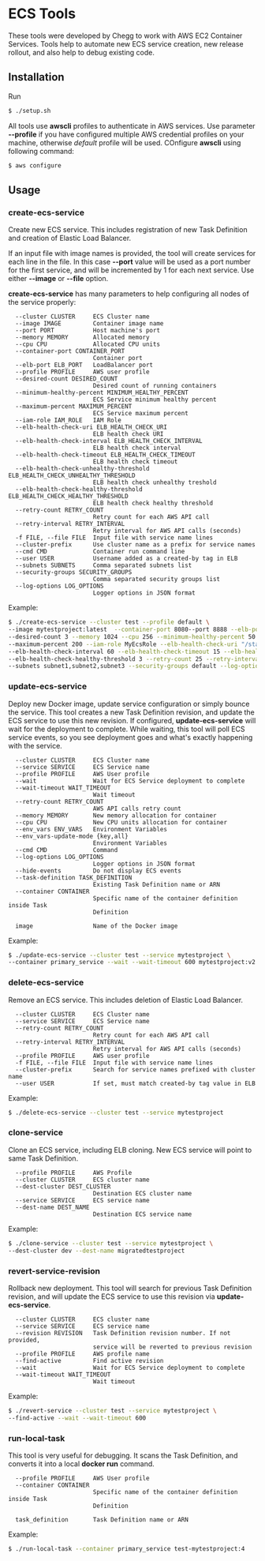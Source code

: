 # ECS Tools

These tools were developed by Chegg to work with AWS EC2 Container Services. Tools help to automate new ECS service creation, new release rollout, and also help to debug existing code.
    
    
    
## Installation
Run 
```bash
$ ./setup.sh
```
    
All tools use **awscli** profiles to authenticate in AWS services. Use parameter **--profile** if you have configured multiple AWS credential profiles on your machine, otherwise _default_ profile will be used.
COnfigure **awscli** using following command:
```bash
$ aws configure
```
    
    
## Usage    
    
    
### create-ecs-service
Create new ECS service. This includes registration of new Task Definition and creation of Elastic Load Balancer.
    
If an input file with image names is provided, the tool will create services for each line in the file. In this case **--port** value will be used as a port number for the first service, and will be incremented by 1 for each next service.
Use either **--image** or **--file** option.
     
**create-ecs-service** has many parameters to help configuring all nodes of the service properly:
 
 
```
  --cluster CLUSTER     ECS Cluster name
  --image IMAGE         Container image name
  --port PORT           Host machine's port
  --memory MEMORY       Allocated memory
  --cpu CPU             Allocated CPU units
  --container-port CONTAINER_PORT
                        Container port
  --elb-port ELB_PORT   LoadBalancer port
  --profile PROFILE     AWS user profile
  --desired-count DESIRED_COUNT
                        Desired count of running containers
  --minimum-healthy-percent MINIMUM_HEALTHY_PERCENT
                        ECS Service minimum healthy percent
  --maximum-percent MAXIMUM_PERCENT
                        ECS Service maximum percent
  --iam-role IAM_ROLE   IAM Role
  --elb-health-check-uri ELB_HEALTH_CHECK_URI
                        ELB health check URI
  --elb-health-check-interval ELB_HEALTH_CHECK_INTERVAL
                        ELB health check interval
  --elb-health-check-timeout ELB_HEALTH_CHECK_TIMEOUT
                        ELB health check timeout
  --elb-health-check-unhealthy-threshold ELB_HEALTH_CHECK_UNHEALTHY_THRESHOLD
                        ELB health check unhealthy treshold
  --elb-health-check-healthy-threshold ELB_HEALTH_CHECK_HEALTHY_THRESHOLD
                        ELB health check healthy threshold
  --retry-count RETRY_COUNT
                        Retry count for each AWS API call
  --retry-interval RETRY_INTERVAL
                        Retry interval for AWS API calls (seconds)
  -f FILE, --file FILE  Input file with service name lines
  --cluster-prefix      Use cluster name as a prefix for service names
  --cmd CMD             Container run command line
  --user USER           Username added as a created-by tag in ELB
  --subnets SUBNETS     Comma separated subnets list
  --security-groups SECURITY_GROUPS
                        Comma separated security groups list
  --log-options LOG_OPTIONS
                        Logger options in JSON format
```
    
Example:
    
```bash
$ ./create-ecs-service --cluster test --profile default \
--image mytestproject:latest  --container-port 8080--port 8888 --elb-port 80 \
--desired-count 3 --memory 1024 --cpu 256 --minimum-healthy-percent 50 \
--maximum-percent 200 --iam-role MyEcsRole --elb-health-check-uri "/status" \
--elb-health-check-interval 60 --elb-health-check-timeout 15 --elb-health-check-unhealthy-threshold 5 \
--elb-health-check-healthy-threshold 3 --retry-count 25 --retry-interval 3 \
--subnets subnet1,subnet2,subnet3 --security-groups default --log-options "{\"logDriver\":\"json-file\"}"
```
    
### update-ecs-service
Deploy new Docker image, update service configuration or simply bounce the service.
This tool creates a new Task Definition revision, and update the ECS service to use this new revision.
If configured, **update-ecs-service** will wait for the deployment to complete. While waiting, this tool will poll ECS service events, so you see deployment goes and what's exactly happening with the service.
    
```
  --cluster CLUSTER     ECS Cluster name
  --service SERVICE     ECS Service name
  --profile PROFILE     AWS User profile
  --wait                Wait for ECS Service deployment to complete
  --wait-timeout WAIT_TIMEOUT
                        Wait timeout
  --retry-count RETRY_COUNT
                        AWS API calls retry count
  --memory MEMORY       New memory allocation for container
  --cpu CPU             New CPU units allocation for container
  --env_vars ENV_VARS   Environment Variables
  --env_vars-update-mode {key,all}
                        Environment Variables
  --cmd CMD             Command
  --log-options LOG_OPTIONS
                        Logger options in JSON format
  --hide-events         Do not display ECS events
  --task-definition TASK_DEFINITION
                        Existing Task Definition name or ARN
  --container CONTAINER
                        Specific name of the container definition inside Task
                        Definition
  
  image                 Name of the Docker image                          
```
    
Example:
    
```bash
$ ./update-ecs-service --cluster test --service mytestproject \
--container primary_service --wait --wait-timeout 600 mytestproject:v2
```
    
### delete-ecs-service
Remove an ECS service. This includes deletion of Elastic Load Balancer.
    
```
  --cluster CLUSTER     ECS Cluster name
  --service SERVICE     ECS Service name
  --retry-count RETRY_COUNT
                        Retry count for each AWS API call
  --retry-interval RETRY_INTERVAL
                        Retry interval for AWS API calls (seconds)
  --profile PROFILE     AWS user profile
  -f FILE, --file FILE  Input file with service name lines
  --cluster-prefix      Search for service names prefixed with cluster name
  --user USER           If set, must match created-by tag value in ELB 
```
    
Example:
    
```bash
$ ./delete-ecs-service --cluster test --service mytestproject
```


### clone-service
Clone an ECS service, including ELB cloning. New ECS service will point to same Task Definition.
    
```
  --profile PROFILE     AWS Profile
  --cluster CLUSTER     ECS cluster name
  --dest-cluster DEST_CLUSTER
                        Destination ECS cluster name
  --service SERVICE     ECS service name
  --dest-name DEST_NAME
                        Destination ECS service name
```
    
Example:
    
```bash
$ ./clone-service --cluster test --service mytestproject \
--dest-cluster dev --dest-name migratedtestproject 
```
    
### revert-service-revision
Rollback new deployment. This tool will search for previous Task Definition revision, and will update the ECS service to use this revision via **update-ecs-service**.
    
```
  --cluster CLUSTER     ECS cluster name
  --service SERVICE     ECS service name
  --revision REVISION   Task Definition revision number. If not provided,
                        service will be reverted to previous revision
  --profile PROFILE     AWS profile name
  --find-active         Find active revision
  --wait                Wait for ECS Service deployment to complete
  --wait-timeout WAIT_TIMEOUT
                        Wait timeout
```
    
Example:
    
```bash
$ ./revert-service --cluster test --service mytestproject \
--find-active --wait --wait-timeout 600
```    
    
### run-local-task
This tool is very useful for debugging. It scans the Task Definition, and converts it into a local **docker run** command.
    
```
  --profile PROFILE     AWS User profile
  --container CONTAINER
                        Specific name of the container definition inside Task
                        Definition

  task_definition       Task Definition name or ARN
```
    
    
Example:
    
```bash
$ ./run-local-task --container primary_service test-mytestproject:4
```



